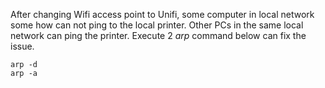 After changing Wifi access point to Unifi, some computer in local network some how can not ping to the local printer. Other PCs in the same local network can ping the printer.
Execute 2 *arp* command below can fix the issue.
```
arp -d
arp -a
```